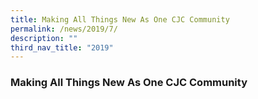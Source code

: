 ```yaml
---
title: Making All Things New As One CJC Community
permalink: /news/2019/7/
description: ""
third_nav_title: "2019"
---
```

### **Making All Things New As One CJC Community**
